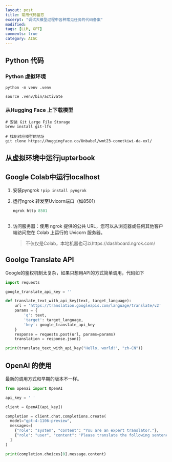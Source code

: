 ```yaml
---
layout: post
title: 常用代码备忘
excerpt: "调试大模型过程中各种常见任务的代码备案"
modified: 
tags: [LLM, GPT]
comments: true
category: AIGC
---
```




## Python 代码



### Python 虚拟环境

```terminal
python -m venv .venv

source .venv/bin/activate
```



### 从Hugging Face 上下载模型

```terminal
# 安装 Git Large File Storage
brew install git-lfs

# 找到对应模型的地址
git clone https://huggingface.co/Unbabel/wmt23-cometkiwi-da-xxl/

```



## 从虚拟环境中运行jupterbook



## Google Colab中运行localhost

1. 安装pyngrok `!pip install pyngrok`

2. 运行ngrok 转发至Uvicorn端口（如8501）

    ```python
    ngrok http 8501
      
    ```
    
3. 访问服务器：使用 ngrok 提供的公共 URL，您可以从浏览器或任何其他客户端访问您在 Colab 上运行的 Uvicorn 服务器。

    > 不仅仅是Colab，本地机器也可以https://dashboard.ngrok.com/

    



## Goolge Translate API

Google的鉴权机制太复杂，如果只想用API的方式简单调用，代码如下

```python
import requests

google_translate_api_key = ''

def translate_text_with_api_key(text, target_language):
    url = 'https://translation.googleapis.com/language/translate/v2'
    params = {
        'q': text,
        'target': target_language,
        'key': google_translate_api_key
    }
    response = requests.post(url, params=params)
    translation = response.json()

print(translate_text_with_api_key("Hello, world!", "zh-CN"))    
```



## OpenAI 的使用

最新的调用方式和早期的版本不一样。

```python
from openai import OpenAI

api_key = ' '

client = OpenAI(api_key])

completion = client.chat.completions.create(
  model="gpt-4-1106-preview",
  messages=[
    {"role": "system", "content": "You are an expert translator."},
    {"role": "user", "content": 'Please translate the following sentence into Chinese: How is everything going?'}
  ]
)

print(completion.choices[0].message.content)
```

